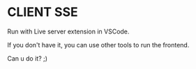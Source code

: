 # CLIENT SSE

Run with Live server extension in VSCode.

If you don't have it, you can use other tools to run the frontend.

Can u do it? ;)
